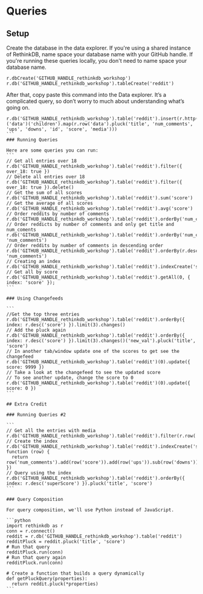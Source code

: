 
# Queries

## Setup

Create the database in the data explorer. If you're using a shared instance of RethinkDB, name space your database name with your GitHub handle. If you're running these queries locally, you don't need to name space your database name.
```
r.dbCreate('GITHUB_HANDLE_rethinkdb_workshop')
r.db('GITHUB_HANDLE_rethinkdb_workshop').tableCreate('reddit')
```

After that, copy paste this command into the Data explorer. It’s a complicated query, so don’t worry to much about understanding what’s going on.
````
r.db('GITHUB_HANDLE_rethinkdb_workshop').table('reddit').insert(r.http('http://www.reddit.com/r/javascript.json')('data')('children').map(r.row('data').pluck('title', 'num_comments', 'ups', 'downs', 'id', 'score', 'media')))
```
### Running Queries

Here are some queries you can run:
```
// Get all entries over 18
r.db('GITHUB_HANDLE_rethinkdb_workshop').table('reddit').filter({ over_18: true })
// Delete all entries over 18
r.db(‘GITHUB_HANDLE_rethinkdb_workshop’).table('reddit').filter({ over_18: true }).delete()
// Get the sum of all scores
r.db('GITHUB_HANDLE_rethinkdb_workshop').table('reddit').sum('score')
// Get the average of all scores
r.db('GITHUB_HANDLE_rethinkdb_workshop').table('reddit').avg('score')
// Order reddits by number of comments
r.db('GITHUB_HANDLE_rethinkdb_workshop').table('reddit').orderBy('num_comments')
// Order reddicts by number of comments and only get title and num_coments
r.db('GITHUB_HANDLE_rethinkdb_workshop').table('reddit').orderBy('num_comments').pluck('title', 'num_comments')
// Order reddits by number of comments in descending order
r.db('GITHUB_HANDLE_rethinkdb_workshop').table('reddit').orderBy(r.desc('num_comments')).pluck('title', 'num_comments')
// Creating an index
r.db('GITHUB_HANDLE_rethinkdb_workshop').table('reddit').indexCreate('score');
// Get all by score
r.db('GITHUB_HANDLE_rethinkdb_workshop').table('reddit').getAll(0, { index: 'score' });
```

### Using Changefeeds

```
//Get the top three entries
r.db('GITHUB_HANDLE_rethinkdb_workshop').table('reddit').orderBy({ index: r.desc('score') }).limit(3).changes()
// Add the pluck again
r.db('GITHUB_HANDLE_rethinkdb_workshop').table('reddit').orderBy({ index: r.desc('score') }).limit(3).changes()('new_val').pluck('title', 'score')
// In another tab/window update one of the scores to get see the changefeed
r.db('GITHUB_HANDLE_rethinkdb_workshop').table('reddit')(0).update({ score: 9999 })
// Take a look at the changefeed to see the updated score
// To see another update, change the score to 0
r.db('GITHUB_HANDLE_rethinkdb_workshop').table('reddit')(0).update({ score: 0 })
```

## Extra Credit

### Running Queries #2

```
// Get all the entries with media
r.db('GITHUB_HANDLE_rethinkdb_workshop').table('reddit').filter(r.row('media').ne(null)).pluck('media')
// Create the index
r.db('GITHUB_HANDLE_rethinkdb_workshop').table('reddit').indexCreate('superScore', function (row) {
  return row('num_comments').add(row('score')).add(row('ups')).sub(row('downs'))
})
// Query using the index
r.db('GITHUB_HANDLE_rethinkdb_workshop').table('reddit').orderBy({ index: r.desc('superScore') }).pluck('title', 'score')
```

### Query Composition

For query composition, we'll use Python instead of JavaScript.

```python
import rethinkdb as r
conn = r.connect()
reddit = r.db('GITHUB_HANDLE_rethinkdb_workshop').table('reddit')
redditPluck = reddit.pluck('title', 'score')
# Run that query
redditPluck.run(conn)
# Run that query again
redditPluck.run(conn)

# Create a function that builds a query dynamically
def getPluckQuery(properties):
  return reddit.pluck(*properties)
```


